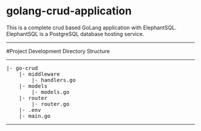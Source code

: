 # golang-crud-application
This is a complete crud based GoLang application with ElephantSQL. ElephantSQL is a PostgreSQL database hosting service.
***
#Project Development Directory Structure
***
<pre>
|- go-crud 
    |- middleware
        |- handlers.go
    |- models
        |- models.go
    |- router
        |- router.go
    |- .env
    |- main.go
</pre>
***